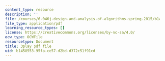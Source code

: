 ```yaml
---
content_type: resource
description: ''
file: /courses/6-046j-design-and-analysis-of-algorithms-spring-2015/b145855395face57d2bdd372c51f91cd_4q-jmGrmxKs.pdf
file_type: application/pdf
learning_resource_types: []
license: https://creativecommons.org/licenses/by-nc-sa/4.0/
ocw_type: OCWFile
resourcetype: Document
title: 3play pdf file
uid: b1458553-95fa-ce57-d2bd-d372c51f91cd
---
```

